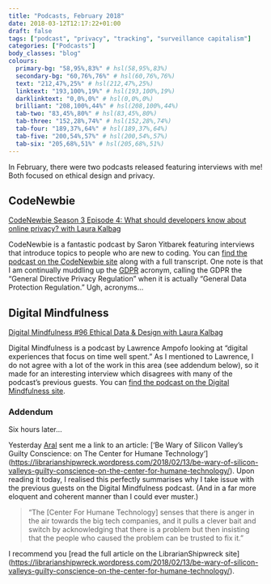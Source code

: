 ```yaml
---
title: "Podcasts, February 2018"
date: 2018-03-12T12:17:22+01:00
draft: false
tags: ["podcast", "privacy", "tracking", "surveillance capitalism"]
categories: ["Podcasts"]
body_classes: "blog"
colours:
  primary-bg: "58,95%,83%" # hsl(58,95%,83%)
  secondary-bg: "60,76%,76%" # hsl(60,76%,76%)
  text: "212,47%,25%" # hsl(212,47%,25%)
  linktext: "193,100%,19%" # hsl(193,100%,19%)
  darklinktext: "0,0%,0%" # hsl(0,0%,0%)
  brilliant: "208,100%,44%" # hsl(208,100%,44%)
  tab-two: "83,45%,80%" # hsl(83,45%,80%)
  tab-three: "152,28%,74%" # hsl(152,28%,74%)
  tab-four: "189,37%,64%" # hsl(189,37%,64%)
  tab-five: "200,54%,57%" # hsl(200,54%,57%)
  tab-six: "205,68%,51%" # hsl(205,68%,51%)
---
```


In February, there were two podcasts released featuring interviews with me! Both focused on ethical design and privacy.

## CodeNewbie

[CodeNewbie Season 3 Episode 4: What should developers know about online privacy? with Laura Kalbag](https://www.codenewbie.org/podcast/what-should-developers-know-about-online-privacy)

CodeNewbie is a fantastic podcast by Saron Yitbarek featuring interviews that introduce topics to people who are new to coding. You can [find the podcast on the CodeNewbie site](https://www.codenewbie.org/podcast/what-should-developers-know-about-online-privacy) along with a full transcript. One note is that I am continually muddling up the [GDPR](https://en.wikipedia.org/wiki/General_Data_Protection_Regulation) acronym, calling the GDPR the “General Directive Privacy Regulation” when it is actually “General Data Protection Regulation.” Ugh, acronyms…

## Digital Mindfulness

[Digital Mindfulness #96 Ethical Data & Design with Laura Kalbag](https://digitalmindfulness.net/96-ethical-data-design-laura-kalbag/)

Digital Mindfulness is a podcast by Lawrence Ampofo looking at “digital experiences that focus on time well spent.” As I mentioned to Lawrence, I do not agree with a lot of the work in this area (see addendum below), so it made for an interesting interview which disagrees with many of the podcast’s previous guests. You can [find the podcast on the Digital Mindfulness site](https://digitalmindfulness.net/96-ethical-data-design-laura-kalbag/).

### Addendum 

Six hours later… 

Yesterday [Aral](https://ar.al) sent me a link to an article: [‘Be Wary of Silicon Valley’s Guilty Conscience: on The Center for Humane Technology’] (https://librarianshipwreck.wordpress.com/2018/02/13/be-wary-of-silicon-valleys-guilty-conscience-on-the-center-for-humane-technology/). Upon reading it today, I realised this perfectly summarises why I take issue with the previous guests on the Digital Mindfulness podcast. (And in a far more eloquent and coherent manner than I could ever muster.)

> “The [Center For Humane Technology] senses that there is anger in the air towards the big tech companies, and it pulls a clever bait and switch by acknowledging that there is a problem but then insisting that the people who caused the problem can be trusted to fix it.”

I recommend you [read the full article on the LibrarianShipwreck site] (https://librarianshipwreck.wordpress.com/2018/02/13/be-wary-of-silicon-valleys-guilty-conscience-on-the-center-for-humane-technology/).

